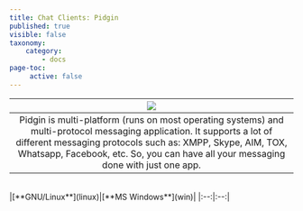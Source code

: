 ```yaml
---
title: Chat Clients: Pidgin
published: true
visible: false
taxonomy:
    category:
        - docs
page-toc:
     active: false
---
```

|![](/start/icons/pidgin.png)|
|:--:|
|Pidgin is multi-platform (runs on most operating systems) and multi-protocol messaging application. It supports a lot of different messaging protocols such as: XMPP, Skype, AIM, TOX, Whatsapp, Facebook, etc. So, you can have all your messaging done with just one app.|
<br>
|[**GNU/Linux**](linux)|[**MS Windows**](win)|
|:--:|:--:|
